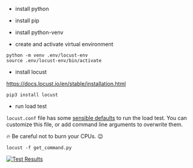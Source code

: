 - install python
- install pip
- install python-venv

- create and activate virtual environment

```
python -m venv .env/locust-env
source .env/locust-env/bin/activate
```
- install locust

https://docs.locust.io/en/stable/installation.html
```
pip3 install locust
```
- run load test

`locust.conf` file has some [sensible defaults](https://docs.locust.io/en/stable/configuration.html) to run the load test. You can customize this file, or add command line arguments to overwrite them.

🔥 Be careful not to burn your CPUs. 😉

```
locust -f get_command.py
```

<a href="https://asciinema.org/a/atsqrwnpKEcxmnSL9oh70J9J3?autoplay=1" rel="nofollow"><img src="https://asciinema.org/a/atsqrwnpKEcxmnSL9oh70J9J3.svg" alt="Test Results" data-canonical-src="https://asciinema.org/a/atsqrwnpKEcxmnSL9oh70J9J3.svg" style="max-width: 50%;"></a>